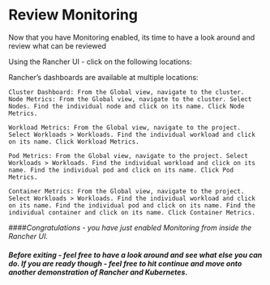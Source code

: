 # Review Monitoring

Now that you have Monitoring enabled, its time to have a look around and review what can be reviewed

Using the Rancher UI - click on the following locations:

Rancher’s dashboards are available at multiple locations:

```
Cluster Dashboard: From the Global view, navigate to the cluster.
Node Metrics: From the Global view, navigate to the cluster. Select Nodes. Find the individual node and click on its name. Click Node Metrics.

Workload Metrics: From the Global view, navigate to the project. Select Workloads > Workloads. Find the individual workload and click on its name. Click Workload Metrics.

Pod Metrics: From the Global view, navigate to the project. Select Workloads > Workloads. Find the individual workload and click on its name. Find the individual pod and click on its name. Click Pod Metrics.

Container Metrics: From the Global view, navigate to the project. Select Workloads > Workloads. Find the individual workload and click on its name. Find the individual pod and click on its name. Find the individual container and click on its name. Click Container Metrics.
```


####_Congratulations - you have just enabled Monitoring from inside the Rancher UI._
##### _Before exiting - feel free to have a look around and see what else you can do.  If you are ready though - feel free to hit continue and move onto another demonstration of Rancher and Kubernetes._